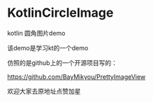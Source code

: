 # KotlinCircleImage
kotlin 圆角图片demo

该demo是学习kt的一个demo

仿照的是github上的一个开源项目写的： 

https://github.com/BayMikyou/PrettyImageView

欢迎大家去原地址点赞加星
